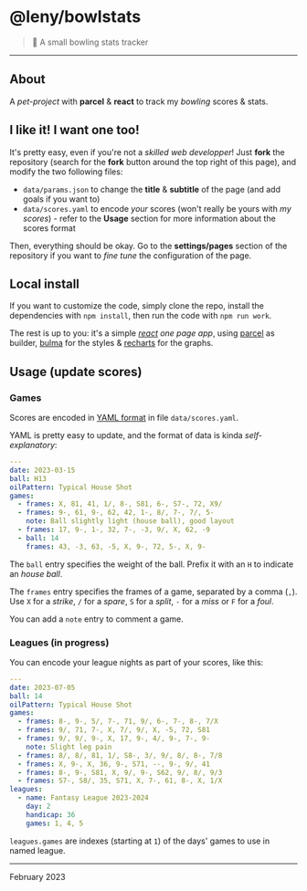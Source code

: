 # @leny/bowlstats

> 🎳 A small bowling stats tracker

* * *

## About

A *pet-project* with **parcel** & **react** to track my _bowling_ scores & stats.

## I like it! I want one too!

It's pretty easy, even if you're not a _skilled web developper_!
Just **fork** the repository (search for the **fork** button around the top right of this page), and modify the two following files:

- `data/params.json` to change the **title** & **subtitle** of the page (and add goals if you want to)
- `data/scores.yaml` to encode _your_ scores (won't really be yours with _my scores_) - refer to the **Usage** section for more information about the scores format

Then, everything should be okay.
Go to the **settings/pages** section of the repository if you want to *fine tune* the configuration of the page.

## Local install

If you want to customize the code, simply clone the repo, install the dependencies with `npm install`, then run the code with `npm run work`.

The rest is up to you: it's a simple _[react](https://react.dev/) one page app_, using [parcel](https://parceljs.org/) as builder, [bulma](https://bulma.io/) for the styles & [recharts](https://recharts.org/) for the graphs.

## Usage (update scores)

### Games

Scores are encoded in [YAML format](https://en.wikipedia.org/wiki/YAML) in file `data/scores.yaml`.

YAML is pretty easy to update, and the format of data is kinda *self-explanatory*:

```yaml
---
date: 2023-03-15
ball: H13
oilPattern: Typical House Shot
games:
  - frames: X, 81, 41, 1/, 8-, S81, 6-, S7-, 72, X9/
  - frames: 9-, 61, 9-, 62, 42, 1-, 8/, 7-, 7/, 5-
    note: Ball slightly light (house ball), good layout
  - frames: 17, 9-, 1-, 32, 7-, -3, 9/, X, 62, -9
  - ball: 14
    frames: 43, -3, 63, -5, X, 9-, 72, 5-, X, 9-
```

The `ball` entry specifies the weight of the ball. Prefix it with an `H` to indicate an _house ball_.

The `frames` entry specifies the frames of a game, separated by a comma (`,`).
Use `X` for a *strike*, `/` for a *spare*, `S` for a *split*, `-` for a *miss* or `F` for a *foul*.

You can add a `note` entry to comment a game.

### Leagues (in progress)

You can encode your league nights as part of your scores, like this:

```yaml
---
date: 2023-07-05
ball: 14
oilPattern: Typical House Shot
games:
  - frames: 8-, 9-, 5/, 7-, 71, 9/, 6-, 7-, 8-, 7/X    
  - frames: 9/, 71, 7-, X, 7/, 9/, X, -5, 72, S81    
  - frames: 9/, 9/, 9-, X, 17, 9-, 4/, 9-, 7-, 9-
    note: Slight leg pain    
  - frames: 8/, 8/, 81, 1/, S8-, 3/, 9/, 8/, 8-, 7/8    
  - frames: X, 9-, X, 36, 9-, S71, --, 9-, 9/, 41    
  - frames: 8-, 9-, S81, X, 9/, 9-, S62, 9/, 8/, 9/3
  - frames: S7-, S8/, 35, S71, X, 7-, 61, 8-, X, 1/X
leagues:
  - name: Fantasy League 2023-2024
    day: 2
    handicap: 36
    games: 1, 4, 5
```

`leagues.games` are indexes (starting at `1`) of the days' games to use in named league.

* * *

February 2023
